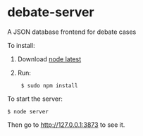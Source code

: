 # debate-server
A JSON database frontend for debate cases

To install:

1. Download [node latest](https://nodejs.org/en/)
2. Run:

		$ sudo npm install

To start the server:

	$ node server

Then go to http://127.0.0.1:3873 to see it.